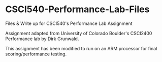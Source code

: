 CSCI540-Performance-Lab-Files
=============================

Files &amp; Write up for CSCI540's Performance Lab Assignment

Assignment adapted from University of Colorado Boulder's CSCI2400 Performance lab by Dirk Grunwald.

This assignment has been modified to run on an ARM processor for final scoring/performance testing. 
